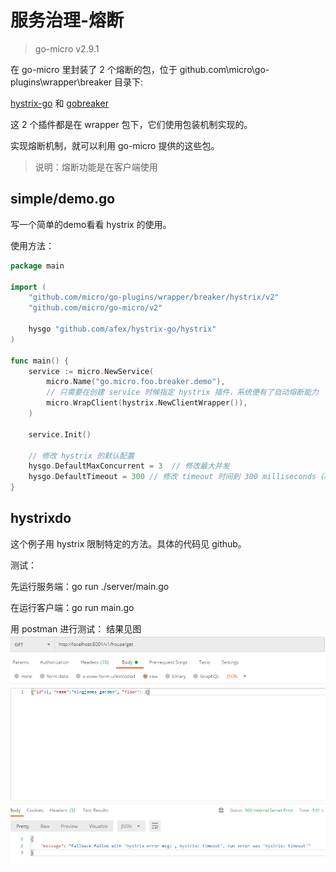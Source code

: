 # 服务治理-熔断

> go-micro v2.9.1

在 go-micro 里封装了 2 个熔断的包，位于 github.com\micro\go-plugins\wrapper\breaker 目录下:

[hystrix-go](https://github.com/afex/hystrix-go/) 和 [gobreaker](https://github.com/sony/gobreaker)

这 2 个插件都是在 wrapper 包下，它们使用包装机制实现的。

实现熔断机制，就可以利用 go-micro 提供的这些包。

> 说明：熔断功能是在客户端使用


## simple/demo.go

写一个简单的demo看看 hystrix 的使用。

使用方法：

```go
package main

import (
    "github.com/micro/go-plugins/wrapper/breaker/hystrix/v2"
    "github.com/micro/go-micro/v2"

    hysgo "github.com/afex/hystrix-go/hystrix"
)

func main() {
    service := micro.NewService(
        micro.Name("go.micro.foo.breaker.demo"),
        // 只需要在创建 service 时候指定 hystrix 插件，系统便有了自动熔断能力
        micro.WrapClient(hystrix.NewClientWrapper()),
    )

    service.Init()

    // 修改 hystrix 的默认配置
    hysgo.DefaultMaxConcurrent = 3  // 修改最大并发
    hysgo.DefaultTimeout = 300 // 修改 timeout 时间到 300 milliseconds（毫秒）
}
```

## hystrixdo

这个例子用 hystrix 限制特定的方法。具体的代码见 github。

测试：

先运行服务端：go run ./server/main.go

在运行客户端：go run main.go

用 postman 进行测试：
结果见图
![hustrix do test](../imgs/hystrix-do-test.png)

